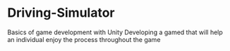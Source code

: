 # Driving-Simulator
Basics of game development with Unity
Developing a gamed that will help an individual enjoy the process throughout the game
